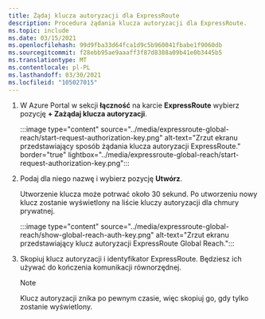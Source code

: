 ```yaml
---
title: Żądaj klucza autoryzacji dla ExpressRoute
description: Procedura żądania klucza autoryzacji dla ExpressRoute.
ms.topic: include
ms.date: 03/15/2021
ms.openlocfilehash: 99d9fba33d64fca1d9c5b960041fbabe1f9060db
ms.sourcegitcommit: f28ebb95ae9aaaff3f87d8388a09b41e0b3445b5
ms.translationtype: MT
ms.contentlocale: pl-PL
ms.lasthandoff: 03/30/2021
ms.locfileid: "105027015"
---
```

<!-- used in expressroute-global-reach-private-cloud.md and create-ipsec-tunnel.md -->

1. W Azure Portal w sekcji **łączność** na karcie **ExpressRoute** wybierz pozycję **+ Zażądaj klucza autoryzacji**. 

   :::image type="content" source="../media/expressroute-global-reach/start-request-authorization-key.png" alt-text="Zrzut ekranu przedstawiający sposób żądania klucza autoryzacji ExpressRoute." border="true" lightbox="../media/expressroute-global-reach/start-request-authorization-key.png":::

1. Podaj dla niego nazwę i wybierz pozycję **Utwórz**. 
      
   Utworzenie klucza może potrwać około 30 sekund. Po utworzeniu nowy klucz zostanie wyświetlony na liście kluczy autoryzacji dla chmury prywatnej.

   :::image type="content" source="../media/expressroute-global-reach/show-global-reach-auth-key.png" alt-text="Zrzut ekranu przedstawiający klucz autoryzacji ExpressRoute Global Reach.":::
  
1. Skopiuj klucz autoryzacji i identyfikator ExpressRoute. Będziesz ich używać do kończenia komunikacji równorzędnej.  

   > [!NOTE]
   > Klucz autoryzacji znika po pewnym czasie, więc skopiuj go, gdy tylko zostanie wyświetlony.